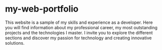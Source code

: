 # my-web-portfolio
This website is a sample of my skills and experience as a developer. Here you will find information about my professional career, my most outstanding projects and the technologies I master. I invite you to explore the different sections and discover my passion for technology and creating innovative solutions.

